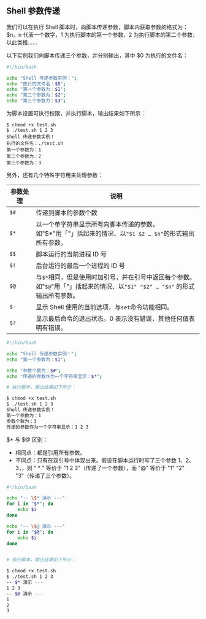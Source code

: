 ## Shell 参数传递

我们可以在执行 Shell 脚本时，向脚本传递参数，脚本内获取参数的格式为：\$n。n 代表一个数字，1 为执行脚本的第一个参数，2 为执行脚本的第二个参数，以此类推……

以下实例我们向脚本传递三个参数，并分别输出，其中 \$0 为执行的文件名：

```bash
#!/bin/bash

echo "Shell 传递参数实例！";
echo "执行的文件名：$0";
echo "第一个参数为：$1";
echo "第二个参数为：$2";
echo "第三个参数为：$3";
```

为脚本设置可执行权限，并执行脚本，输出结果如下所示：

```shell
$ chmod +x test.sh
$ ./test.sh 1 2 3
Shell 传递参数实例！
执行的文件名：./test.sh
第一个参数为：1
第二个参数为：2
第三个参数为：3
```

另外，还有几个特殊字符用来处理参数：

| 参数处理 | 说明                                                                                                                             |
| -------- | -------------------------------------------------------------------------------------------------------------------------------- |
| `$#`     | 传递到脚本的参数个数                                                                                                             |
| `$*`     | 以一个单字符串显示所有向脚本传递的参数。<br>如"\$\*"用「"」括起来的情况、以`"$1 $2 … $n"`的形式输出所有参数。                    |
| `$$`     | 脚本运行的当前进程 ID 号                                                                                                         |
| `$!`     | 后台运行的最后一个进程的 ID 号                                                                                                   |
| `$@`     | 与`$*`相同，但是使用时加引号，并在引号中返回每个参数。<br>如"`$@`"用「"」括起来的情况、以`"$1" "$2" … "$n"` 的形式输出所有参数。 |
| `$-`     | 显示 Shell 使用的当前选项，与`set`命令功能相同。                                                                                 |
| `$?`     | 显示最后命令的退出状态。0 表示没有错误，其他任何值表明有错误。                                                                   |

```bash
#!/bin/bash

echo "Shell 传递参数实例！";
echo "第一个参数为：$1";

echo "参数个数为：$#";
echo "传递的参数作为一个字符串显示：$*";

# 执行脚本，输出结果如下所示：

$ chmod +x test.sh
$ ./test.sh 1 2 3
Shell 传递参数实例！
第一个参数为：1
参数个数为：3
传递的参数作为一个字符串显示：1 2 3
```

$* 与 $@ 区别：

- 相同点：都是引用所有参数。
- 不同点：只有在双引号中体现出来。假设在脚本运行时写了三个参数 1、2、3，，则 " \* " 等价于 "1 2 3"（传递了一个参数），而 "@" 等价于 "1" "2" "3"（传递了三个参数）。

```bash
#!/bin/bash

echo "-- \$* 演示 ---"
for i in "$*"; do
    echo $i
done

echo "-- \$@ 演示 ---"
for i in "$@"; do
    echo $i
done


# 执行脚本，输出结果如下所示：

$ chmod +x test.sh
$ ./test.sh 1 2 3
-- $* 演示 ---
1 2 3
-- $@ 演示 ---
1
2
3
```
